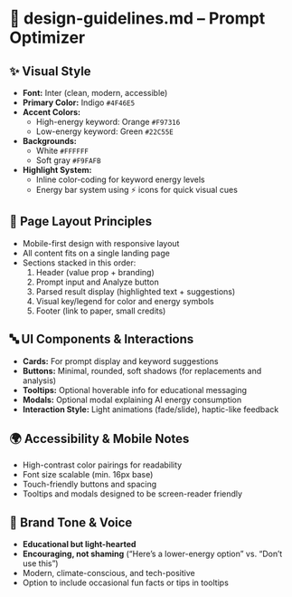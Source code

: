# 📄 design-guidelines.md – Prompt Optimizer

## ✨ Visual Style
- **Font:** Inter (clean, modern, accessible)
- **Primary Color:** Indigo `#4F46E5`
- **Accent Colors:**
  - High-energy keyword: Orange `#F97316`
  - Low-energy keyword: Green `#22C55E`
- **Backgrounds:**
  - White `#FFFFFF`
  - Soft gray `#F9FAFB`
- **Highlight System:**
  - Inline color-coding for keyword energy levels
  - Energy bar system using ⚡ icons for quick visual cues

## 📐 Page Layout Principles
- Mobile-first design with responsive layout
- All content fits on a single landing page
- Sections stacked in this order:
  1. Header (value prop + branding)
  2. Prompt input and Analyze button
  3. Parsed result display (highlighted text + suggestions)
  4. Visual key/legend for color and energy symbols
  5. Footer (link to paper, small credits)

## 🔤 UI Components & Interactions
- **Cards:** For prompt display and keyword suggestions
- **Buttons:** Minimal, rounded, soft shadows (for replacements and analysis)
- **Tooltips:** Optional hoverable info for educational messaging
- **Modals:** Optional modal explaining AI energy consumption
- **Interaction Style:** Light animations (fade/slide), haptic-like feedback

## 🌍 Accessibility & Mobile Notes
- High-contrast color pairings for readability
- Font size scalable (min. 16px base)
- Touch-friendly buttons and spacing
- Tooltips and modals designed to be screen-reader friendly

## 🧠 Brand Tone & Voice
- **Educational but light-hearted**
- **Encouraging, not shaming** (“Here’s a lower-energy option” vs. “Don’t use this”)
- Modern, climate-conscious, and tech-positive
- Option to include occasional fun facts or tips in tooltips
